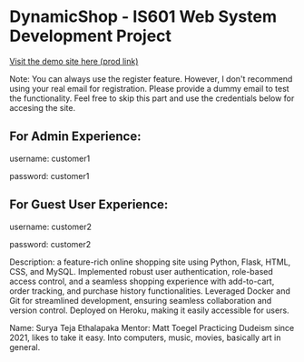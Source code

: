 # DynamicShop - IS601 Web System Development Project 

[Visit the demo site here (prod link)](https://se352-shop-prod-6921ce8bc323.herokuapp.com/login)


Note: You can always use the register feature. However, I don't recommend using your real email for registration. Please provide a dummy email to test the functionality. Feel free to skip this part and use the credentials below for accesing the site.

## For Admin Experience:

username: customer1

password: customer1


## For Guest User Experience:

username: customer2

password: customer2

Description: a feature-rich online shopping site using Python, Flask, HTML, CSS, and MySQL. Implemented robust user authentication, role-based access control, and a seamless shopping experience with add-to-cart, order tracking, and purchase history functionalities. Leveraged Docker and Git for streamlined development, ensuring seamless collaboration and version control. Deployed on Heroku, making it easily accessible for users.



Name: Surya Teja Ethalapaka
Mentor: Matt Toegel
Practicing Dudeism since 2021, likes to take it easy. Into 
computers, music, movies, basically art in general. 


